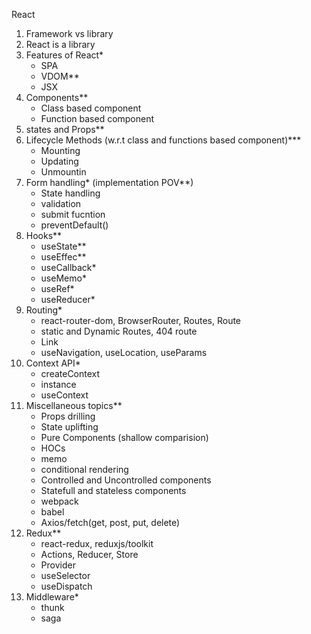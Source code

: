 React 
1. Framework vs library
2. React is a library
3. Features of React*
    - SPA
    - VDOM**
    - JSX
4. Components** 
    - Class based component
    - Function based component
5. states and Props**
5. Lifecycle Methods (w.r.t class and functions based component)***
    - Mounting 
    - Updating
    - Unmountin 
6. Form handling* (implementation POV**)
    - State handling 
    - validation
    - submit fucntion 
    - preventDefault()
7. Hooks**
    - useState**
    - useEffec**
    - useCallback*
    - useMemo*
    - useRef* 
    - useReducer*
8. Routing* 
    - react-router-dom, BrowserRouter, Routes, Route
    - static and Dynamic Routes, 404 route
    - Link
    - useNavigation, useLocation, useParams
7. Context API*
    - createContext
    - instance
    - useContext
9. Miscellaneous topics**
    - Props drilling 
    - State uplifting
    - Pure Components (shallow comparision)
    - HOCs
    - memo
    - conditional rendering
    - Controlled and Uncontrolled components
    - Statefull and stateless components
    - webpack 
    - babel
    - Axios/fetch(get, post, put, delete)
10. Redux** 
    - react-redux, reduxjs/toolkit
    - Actions, Reducer, Store
    - Provider 
    - useSelector 
    - useDispatch
11. Middleware*
    - thunk
    - saga


